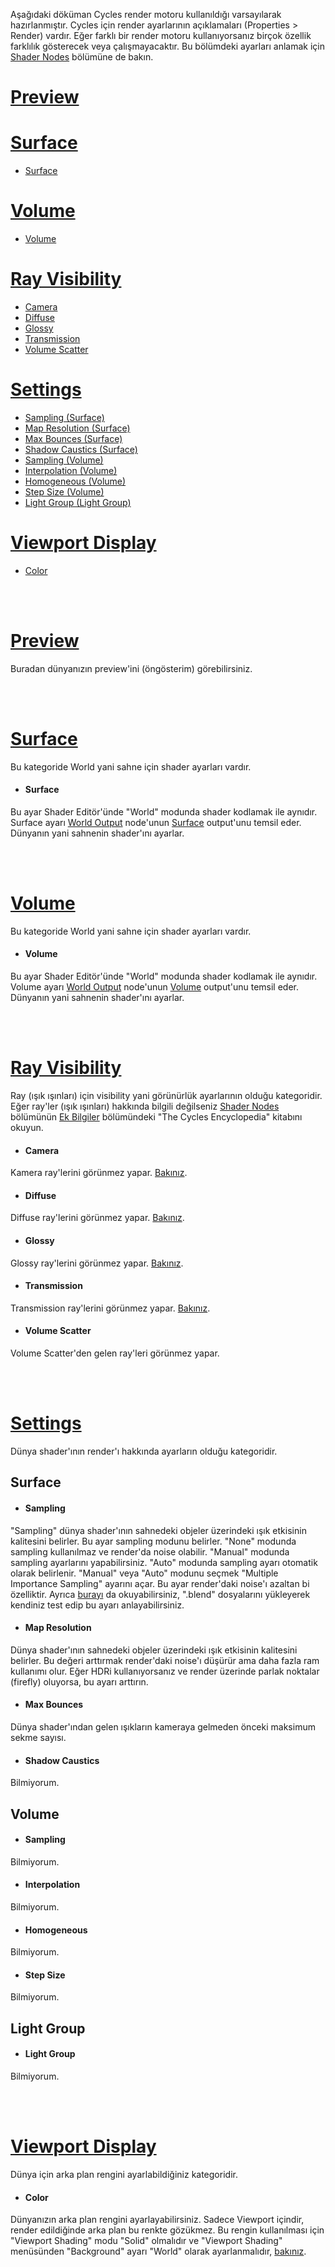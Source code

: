 Aşağıdaki döküman Cycles render motoru kullanıldığı varsayılarak hazırlanmıştır. Cycles için render ayarlarının açıklamaları (Properties > Render) vardır. Eğer farklı bir render motoru kullanıyorsanız birçok özellik farklılık gösterecek veya çalışmayacaktır. Bu bölümdeki ayarları anlamak için [Shader Nodes](../../Shader%20Nodes) bölümüne de bakın.


# [Preview](#preview-1)

# [Surface](#surface-1)
* [Surface](#surface-2)

# [Volume](#volume-1)
* [Volume](#volume-2)

# [Ray Visibility](#ray-visibility-1)
* [Camera](#camera)
* [Diffuse](#diffuse)
* [Glossy](#glossy)
* [Transmission](#transmission)
* [Volume Scatter](#volume-scatter)

# [Settings](#settings-1)
* [Sampling (Surface)](#sampling)
* [Map Resolution (Surface)](#map-resolution)
* [Max Bounces (Surface)](#max-bounces)
* [Shadow Caustics (Surface)](#shadow-caustics)
* [Sampling (Volume)](#sampling)
* [Interpolation (Volume)](#interpolation)
* [Homogeneous (Volume)](#homogeneous)
* [Step Size (Volume)](#step-size)
* [Light Group (Light Group)](#light-group)

# [Viewport Display](#viewport-display-1)
* [Color](#color)


<br>
<br>


# [Preview]()
Buradan dünyanızın preview'ini (öngösterim) görebilirsiniz.


<br>
<br>


# [Surface]()
Bu kategoride World yani sahne için shader ayarları vardır.


* #### Surface
Bu ayar Shader Editör'ünde "World" modunda shader kodlamak ile aynıdır. Surface ayarı [World Output](https://github.com/helallao/qweqwe/tree/main/Shader%20Nodes#world-output) node'unun [Surface](https://github.com/helallao/qweqwe/tree/main/Shader%20Nodes#surface-socket-input-2) output'unu temsil eder. Dünyanın yani sahnenin shader'ını ayarlar.


<br>
<br>


# [Volume]()
Bu kategoride World yani sahne için shader ayarları vardır.


* #### Volume
Bu ayar Shader Editör'ünde "World" modunda shader kodlamak ile aynıdır. Volume ayarı [World Output](https://github.com/helallao/qweqwe/tree/main/Shader%20Nodes#world-output) node'unun [Volume](https://github.com/helallao/qweqwe/tree/main/Shader%20Nodes#volume-socket-input-1) output'unu temsil eder. Dünyanın yani sahnenin shader'ını ayarlar.


<br>
<br>


# [Ray Visibility](https://docs.blender.org/manual/en/latest/render/cycles/world_settings.html#ray-visibility)
Ray (ışık ışınları) için visibility yani görünürlük ayarlarının olduğu kategoridir. Eğer ray'ler (ışık ışınları) hakkında bilgili değilseniz [Shader Nodes](../../Shader%20Nodes) bölümünün [Ek Bilgiler](../../Shader%20Nodes#ek-bilgiler) bölümündeki "The Cycles Encyclopedia" kitabını okuyun.


* #### Camera
Kamera ray'lerini görünmez yapar. [Bakınız](../../Shader%20Nodes#is-camera-ray-output).

* #### Diffuse
Diffuse ray'lerini görünmez yapar. [Bakınız](../../Shader%20Nodes#is-diffuse-ray-output).

* #### Glossy
Glossy ray'lerini görünmez yapar. [Bakınız](../../Shader%20Nodes#is-glossy-ray-output).

* #### Transmission
Transmission ray'lerini görünmez yapar. [Bakınız](../../Shader%20Nodes#is-transmission-ray-output).

* #### Volume Scatter
Volume Scatter'den gelen ray'leri görünmez yapar.


<br>
<br>


# [Settings](https://docs.blender.org/manual/en/latest/render/cycles/world_settings.html#ray-visibility)
Dünya shader'ının render'ı hakkında ayarların olduğu kategoridir.


## Surface

* #### Sampling
"Sampling" dünya shader'ının sahnedeki objeler üzerindeki ışık etkisinin kalitesini belirler. Bu ayar sampling modunu belirler. "None" modunda sampling kullanılmaz ve render'da noise olabilir. "Manual" modunda sampling ayarlarını yapabilirsiniz. "Auto" modunda sampling ayarı otomatik olarak belirlenir. "Manual" veya "Auto" modunu seçmek "Multiple Importance Sampling" ayarını açar. Bu ayar render'daki noise'ı azaltan bi özelliktir. Ayrıca [burayı](https://projects.blender.org/blender/blender/issues/72314) da okuyabilirsiniz, ".blend" dosyalarını yükleyerek kendiniz test edip bu ayarı anlayabilirsiniz.

* #### Map Resolution
Dünya shader'ının sahnedeki objeler üzerindeki ışık etkisinin kalitesini belirler. Bu değeri arttırmak render'daki noise'ı düşürür ama daha fazla ram kullanımı olur. Eğer HDRi kullanıyorsanız ve render üzerinde parlak noktalar (firefly) oluyorsa, bu ayarı arttırın.

* #### Max Bounces
Dünya shader'ından gelen ışıkların kameraya gelmeden önceki maksimum sekme sayısı.

* #### Shadow Caustics
Bilmiyorum.


## Volume

* #### Sampling
Bilmiyorum.

* #### Interpolation
Bilmiyorum.

* #### Homogeneous
Bilmiyorum.

* #### Step Size
Bilmiyorum.


## Light Group

* #### Light Group
Bilmiyorum.


<br>
<br>


# [Viewport Display](https://docs.blender.org/manual/en/latest/render/workbench/display_settings.html#world)
Dünya için arka plan rengini ayarlabildiğiniz kategoridir.


* #### Color
Dünyanızın arka plan rengini ayarlayabilirsiniz. Sadece Viewport içindir, render edildiğinde arka plan bu renkte gözükmez. Bu rengin kullanılması için "Viewport Shading" modu "Solid" olmalıdır ve "Viewport Shading" menüsünden "Background" ayarı "World" olarak ayarlanmalıdır, [bakınız](https://blender.stackexchange.com/a/278541).





